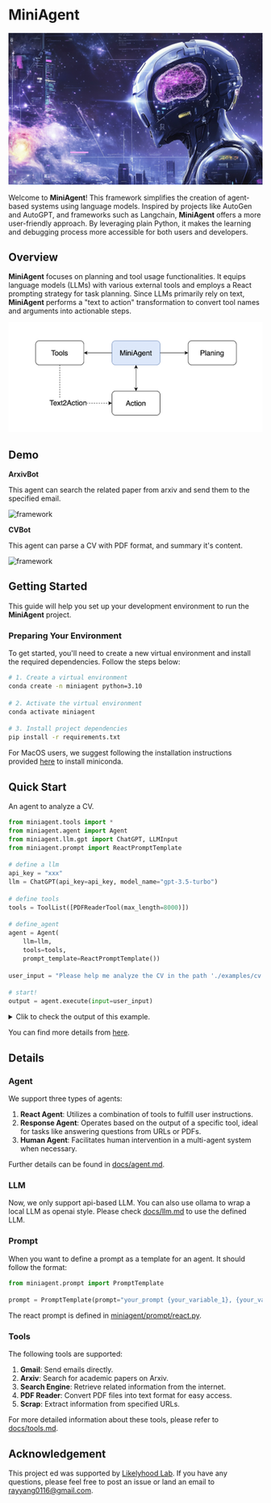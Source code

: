 # MiniAgent

![logo](./assets/logo.png)

Welcome to **MiniAgent**! This framework simplifies the creation of agent-based systems using language models. Inspired by projects like AutoGen and AutoGPT, and frameworks such as Langchain, **MiniAgent** offers a more user-friendly approach. By leveraging plain Python, it makes the learning and debugging process more accessible for both users and developers.

## Overview

**MiniAgent** focuses on planning and tool usage functionalities. It equips language models (LLMs) with various external tools and employs a React prompting strategy for task planning. Since LLMs primarily rely on text, **MiniAgent** performs a "text to action" transformation to convert tool names and arguments into actionable steps.

![framework](./assets/framework.png)

## Demo

**ArxivBot**
    
This agent can search the related paper from arxiv and send them to the specified email.

![framework](./assets/case-1.gif)

**CVBot**
        
This agent can parse a CV with PDF format, and summary it's content.

![framework](./assets/case-2.gif)


## Getting Started
This guide will help you set up your development environment to run the **MiniAgent** project.

### Preparing Your Environment

To get started, you'll need to create a new virtual environment and install the required dependencies. Follow the steps below:

```sh
# 1. Create a virtual environment
conda create -n miniagent python=3.10

# 2. Activate the virtual environment
conda activate miniagent

# 3. Install project dependencies
pip install -r requirements.txt
```
For MacOS users, we suggest following the installation instructions provided [here](https://docs.anaconda.com/miniconda/) to install miniconda.


## Quick Start

An agent to analyze a CV.
```python
from miniagent.tools import *
from miniagent.agent import Agent
from miniagent.llm.gpt import ChatGPT, LLMInput
from miniagent.prompt import ReactPromptTemplate

# define a llm
api_key = "xxx"
llm = ChatGPT(api_key=api_key, model_name="gpt-3.5-turbo")

# define tools
tools = ToolList([PDFReaderTool(max_length=8000)])

# define_agent
agent = Agent(
    llm=llm,
    tools=tools, 
    prompt_template=ReactPromptTemplate())

user_input = "Please help me analyze the CV in the path './examples/cv.pdf', summarize the ability and experience of this candidate, propose 10 questions according to its content."

# start!
output = agent.execute(input=user_input)
```
<details>
<summary>Clik to check the output of this example.</summary>
The CV of Claud D. Park highlights extensive experience in software engineering, cloud infrastructure, and security research. Here’s a summary of their abilities and experience:

### Summary of Abilities and Experience

1. **Education**: 
   - Bachelor’s in Computer Science and Engineering from POSTECH (2010-2017).

2. **Technical Skills**:
   - **DevOps**: Proficient in AWS, Docker, Kubernetes, Terraform, and CI/CD tools like Jenkins and CircleCI.
   - **Back-end Development**: Experience with frameworks such as Koa, Express, Django, and REST API design.
   - **Front-end Development**: Knowledge of React, Redux, HTML5, and CSS preprocessors like SASS.
   - **Programming Languages**: Skilled in Node.js, Python, Java, and OCaml.

3. **Professional Experience**:
   - **Current Role**: Founding member and Site Reliability Engineer at DanggeunPay Inc. since March 2021, responsible for designing cloud infrastructure and improving operational efficiency.
   - **Previous Roles**: Held positions at various companies including DanggeunMarket Inc., Omnious Co., Ltd., and PLATCorp. Responsibilities ranged from infrastructure management, CI/CD pipeline setup, to software architecture.
   - **Research Experience**: Conducted research in machine learning and computer vision during undergraduate studies.

4. **Certifications**: 
   - Multiple AWS certifications including Solutions Architect, Developer, and Security Specialty, as well as Kubernetes and HashiCorp certifications.

5. **Awards and Honors**: 
   - Recognized in international hacking competitions such as DEFCON and AWS competitions, demonstrating strong skills in security and cloud technologies.

6. **Extracurricular Activities**: 
   - Active in the hacking community, with experience in organizing competitions and mentoring aspiring hackers.

### Proposed Questions

1. Can you explain your experience in designing cloud infrastructure and the specific challenges you faced?
2. What strategies did you implement to achieve over 30% cost savings on AWS resources?
3. Describe a time when you introduced a new technology or process that significantly improved operational efficiency.
4. How do you approach security in cloud environments, particularly in financial services?
5. Can you provide details on how you managed the Kubernetes clusters and the specific tools you used for orchestration?
6. Discuss your experience with Terraform and how it has helped in managing infrastructure as code.
7. What role did you play in the on-boarding process for new engineers in your previous positions?
8. How do you ensure continuous improvement in your infrastructure management practices?
9. Describe a project where you implemented a CI/CD pipeline and the impact it had on the development process.
10. What motivates you to stay updated with new technologies and participate in community events like hacking competitions?

This analysis and the questions can help in understanding the candidate's fit for roles involving cloud engineering, software development, and security.
</details>

You can find more details from [here](./examples).

## Details

### Agent

We support three types of agents:

1. **React Agent**: Utilizes a combination of tools to fulfill user instructions.
2. **Response Agent**: Operates based on the output of a specific tool, ideal for tasks like answering questions from URLs or PDFs.
3. **Human Agent**: Facilitates human intervention in a multi-agent system when necessary.

Further details can be found in [docs/agent.md](docs/agent.md).


###  LLM
Now, we only support api-based LLM. You can also use ollama to wrap a local LLM as openai style. Please check [docs/llm.md](docs/llm.md) to use the defined LLM.


### Prompt
When you want to define a prompt as a template for an agent. It should follow the format:
```python
from miniagent.prompt import PromptTemplate

prompt = PromptTemplate(prompt="your_prompt {your_variable_1}, {your_variable_2}", input_variables=['your_variable_1', 'your_variable_2'])
```

The react prompt is defined in [miniagent/prompt/react.py](./miniagent/prompt/react.py).

### Tools

The following tools are supported:

1. **Gmail**: Send emails directly.
2. **Arxiv**: Search for academic papers on Arxiv.
3. **Search Engine**: Retrieve related information from the internet.
4. **PDF Reader**: Convert PDF files into text format for easy access.
5. **Scrap**: Extract information from specified URLs.

For more detailed information about these tools, please refer to [docs/tools.md](docs/tools.md).


## Acknowledgement
This project ed was supported by [Likelyhood Lab](http://www.maxlikelihood.cn/). If you have any questions, please feel free to post an issue or land an email to rayyang0116@gmail.com.
